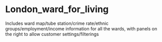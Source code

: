 # London_ward_for_living
Includes ward map/tube station/crime rate/ethnic groups/employment/income information for all the wards, with panels on the right to allow customer settings/filterings 
